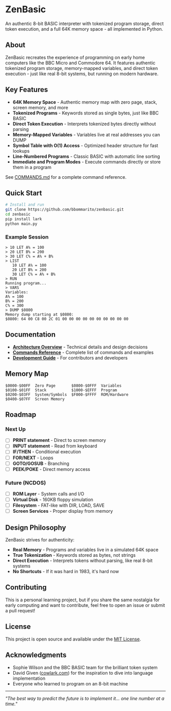 # ZenBasic

An authentic 8-bit BASIC interpreter with tokenized program storage, direct token execution, and a full 64K memory space - all implemented in Python.

## About

ZenBasic recreates the experience of programming on early home computers like the BBC Micro and Commodore 64. It features authentic tokenized program storage, memory-mapped variables, and direct token execution - just like real 8-bit systems, but running on modern hardware.

## Key Features

- **64K Memory Space** - Authentic memory map with zero page, stack, screen memory, and more
- **Tokenized Programs** - Keywords stored as single bytes, just like BBC BASIC
- **Direct Token Execution** - Interprets tokenized bytes directly without parsing
- **Memory-Mapped Variables** - Variables live at real addresses you can DUMP
- **Symbol Table with O(1) Access** - Optimized header structure for fast lookups
- **Line-Numbered Programs** - Classic BASIC with automatic line sorting
- **Immediate and Program Modes** - Execute commands directly or store them in a program

See [COMMANDS.md](docs/COMMANDS.md) for a complete command reference.

## Quick Start

```bash
# Install and run
git clone https://github.com/bbommarito/zenbasic.git
cd zenbasic
pip install lark
python main.py
```

### Example Session

```
> 10 LET A% = 100
> 20 LET B% = 200  
> 30 LET C% = A% + B%
> LIST
   10 LET A% = 100
   20 LET B% = 200
   30 LET C% = A% + B%
> RUN
Running program...
> VARS
Variables:
A% = 100
B% = 200
C% = 300
> DUMP $0800
Memory dump starting at $0800:
$0800: 64 00 C8 00 2C 01 00 00 00 00 00 00 00 00 00 00
```

## Documentation

- **[Architecture Overview](docs/ARCHITECTURE.md)** - Technical details and design decisions
- **[Commands Reference](docs/COMMANDS.md)** - Complete list of commands and examples
- **[Development Guide](WARP.md)** - For contributors and developers

## Memory Map

```
$0000-$00FF  Zero Page       $0800-$0FFF  Variables
$0100-$01FF  Stack           $1000-$EFFF  Program
$0200-$03FF  System/Symbols  $F000-$FFFF  ROM/Hardware
$0400-$07FF  Screen Memory
```

## Roadmap

### Next Up
- [ ] **PRINT statement** - Direct to screen memory
- [ ] **INPUT statement** - Read from keyboard
- [ ] **IF/THEN** - Conditional execution
- [ ] **FOR/NEXT** - Loops
- [ ] **GOTO/GOSUB** - Branching
- [ ] **PEEK/POKE** - Direct memory access

### Future (NCDOS)
- [ ] **ROM Layer** - System calls and I/O
- [ ] **Virtual Disk** - 160KB floppy simulation
- [ ] **Filesystem** - FAT-like with DIR, LOAD, SAVE
- [ ] **Screen Services** - Proper display from memory

## Design Philosophy

ZenBasic strives for authenticity:
- **Real Memory** - Programs and variables live in a simulated 64K space
- **True Tokenization** - Keywords stored as bytes, not strings
- **Direct Execution** - Interprets tokens without parsing, like real 8-bit systems
- **No Shortcuts** - If it was hard in 1983, it's hard now

## Contributing

This is a personal learning project, but if you share the same nostalgia for early computing and want to contribute, feel free to open an issue or submit a pull request!

## License

This project is open source and available under the [MIT License](LICENSE).

## Acknowledgments

- Sophie Wilson and the BBC BASIC team for the brilliant token system
- David Given ([cowlark.com](http://cowlark.com)) for the inspiration to dive into language implementation
- Everyone who learned to program on an 8-bit machine

---

*"The best way to predict the future is to implement it... one line number at a time."*
